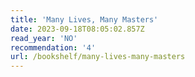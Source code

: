 ```yaml
---
title: 'Many Lives, Many Masters'
date: 2023-09-18T08:05:02.857Z
read_year: 'NO'
recommendation: '4'
url: /bookshelf/many-lives-many-masters
---
```


